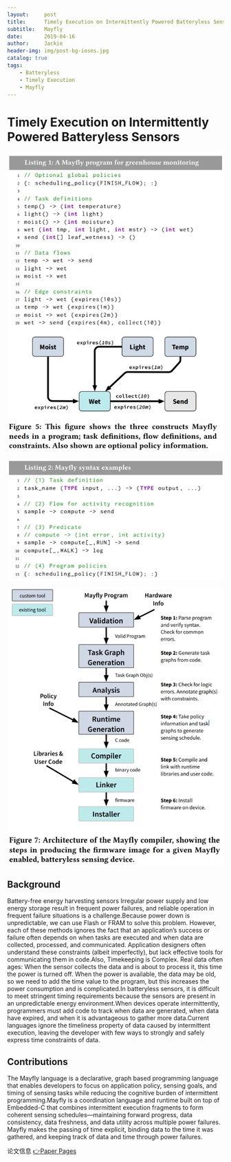 ```yaml
---
layout:     post
title:      Timely Execution on Intermittently Powered Batteryless Sensors
subtitle:   Mayfly
date:       2019-04-16
author:     Jackie
header-img: img/post-bg-ioses.jpg
catalog: true
tags:
    - Batteryless
    - Timely Execution
    - Mayfly
---
```


# Timely Execution on Intermittently Powered Batteryless Sensors

![](https://raw.githubusercontent.com/a416485164/a416485164.github.io/master/img/Mayfly1.jpg)

![](https://raw.githubusercontent.com/a416485164/a416485164.github.io/master/img/Mayfly2.jpg)

![](https://raw.githubusercontent.com/a416485164/a416485164.github.io/master/img/Mayfly3.jpg)

## Background
Battery-free energy harvesting sensors Irregular power supply and low energy storage result in frequent power failures, and reliable operation in frequent failure situations is a challenge.Because power down is unpredictable, we can use Flash or FRAM to solve this problem.  However, each of these methods ignores the fact that an application’s success or failure often depends on when tasks are executed and when data are collected, processed, and communicated. Application designers often understand these constraints (albeit imperfectly), but lack effective tools for communicating them in code.Also, Timekeeping is Complex. Real data often ages: When the sensor collects the data and is about to process it, this time the power is turned off. When the power is available, the data may be old, so we need to add the time value to the program, but this increases the power consumption and is complicated.In batteryless sensors, it is difficult to meet stringent timing requirements because the sensors are present in an unpredictable energy environment.When devices operate intermittently, programmers must add code to track when data are generated, when data have expired, and when it is advantageous to gather more data.Current languages ignore the timeliness property of data caused by intermittent execution,
leaving the developer with few ways to strongly and safely express time constraints of data.

## Contributions
The Mayfly language is a declarative, graph based programming language that enables developers to focus on application policy, sensing goals, and timing of sensing tasks while reducing the cognitive burden of intermittent programming.Mayfly is a coordination language and runtime built on top of Embedded-C that combines intermittent execution fragments to form coherent sensing schedules—maintaining forward progress, data consistency, data freshness, and data utility across multiple power failures. Mayfly makes the passing of time explicit, binding data to the time it was gathered, and keeping track of data and time through power failures.

 <p>论文信息 <a href="http://www.cs.virginia.edu/~bjc8c/class/cs6501-f18/papers/hester17mayfly.pdf">👉Paper Pages</a>




